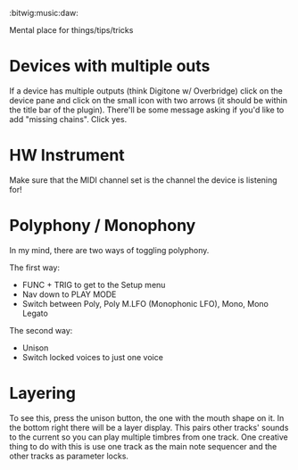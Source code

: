 :bitwig:music:daw:

Mental place for things/tips/tricks

# Devices with multiple outs
If a device has multiple outputs (think Digitone w/ Overbridge) click on the device pane and click on the small icon with two arrows (it should be within the title bar of the plugin). There'll be some message asking if you'd like to add "missing chains". Click yes.


# HW Instrument
Make sure that the MIDI channel set is the channel the device is listening for!


# Polyphony / Monophony
In my mind, there are two ways of toggling polyphony.

The first way:
- FUNC + TRIG to get to the Setup menu
- Nav down to PLAY MODE
- Switch between Poly, Poly M.LFO (Monophonic LFO), Mono, Mono Legato

The second way:
- Unison
- Switch locked voices to just one voice


# Layering
To see this, press the unison button, the one with the mouth shape on it.
In the bottom right there will be a layer display.
This pairs other tracks' sounds to the current so you can play multiple timbres from one track.
One creative thing to do with this is use one track as the main note sequencer and the other tracks as parameter locks.
